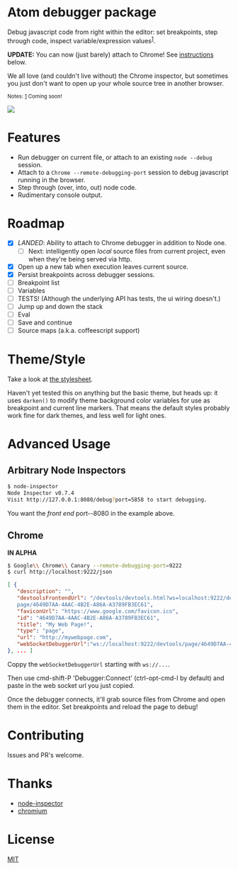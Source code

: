 # Atom debugger package

Debug javascript code from right within the editor: set breakpoints, step through code,
inspect variable/expression values<sup><a id="ref1" href="#note1">1</a></sup>.

**UPDATE:** You can now (just barely) attach to Chrome!  See [instructions](#Chrome) below.

We all love (and couldn't live without) the Chrome inspector, but sometimes you just don't want
to open up your whole source tree in another browser.

<small>
Notes:
<a id="note1" href="#ref1">1</a></sup> Coming soon!
</small>

![](https://raw.githubusercontent.com/anandthakker/atom-node-debug/master/screenshot.gif)

# Features
- Run debugger on current file, or attach to an existing `node --debug` session.
- Attach to a `Chrome --remote-debugging-port` session to debug javascript running
  in the browser.
- Step through (over, into, out) node code.
- Rudimentary console output.

# Roadmap

- [x] *LANDED*: Ability to attach to Chrome debugger in addition to Node one.
  - [ ] Next: intelligently open *local* source files from current project, even
        when they're being served via http.
- [x] Open up a new tab when execution leaves current source.
- [x] Persist breakpoints across debugger sessions.
- [ ] Breakpoint list
- [ ] Variables
- [ ] TESTS! (Although the underlying API has tests, the ui wiring doesn't.)
- [ ] Jump up and down the stack
- [ ] Eval
- [ ] Save and continue
- [ ] Source maps (a.k.a. coffeescript support)

# Theme/Style

Take a look at [the stylesheet](/stylesheets/atom-node-debug.less).

Haven't yet tested this on anything but the basic
theme, but heads up: it uses `darken()` to modify
theme background color variables for use as breakpoint
and current line markers.  That means the default styles
probably work fine for dark themes, and less well for
light ones.

# Advanced Usage

## Arbitrary Node Inspectors

```bash
$ node-inspector
Node Inspector v0.7.4
Visit http://127.0.0.1:8080/debug?port=5858 to start debugging.
```

You want the *front end* port--8080 in the example above.


## Chrome
**IN ALPHA**

```bash
$ Google\\ Chrome\\ Canary --remote-debugging-port=9222
$ curl http://localhost:9222/json
```
```json
[ {
   "description": "",
   "devtoolsFrontendUrl": "/devtools/devtools.html?ws=localhost:9222/devtools/
   page/4649D7AA-4AAC-4B2E-A86A-A3789FB3EC61",
   "faviconUrl": "https://www.google.com/favicon.ico",
   "id": "4649D7AA-4AAC-4B2E-A86A-A3789FB3EC61",
   "title": "My Web Page!",
   "type": "page",
   "url": "http://mywebpage.com",
   "webSocketDebuggerUrl":"ws://localhost:9222/devtools/page/4649D7AA-4AAC-4B2E-A86A-A3789FB3EC61"
}, ... ]
```

Coppy the `webSocketDebuggerUrl` starting with `ws://...`.

Then use cmd-shift-P 'Debugger:Connect' (ctrl-opt-cmd-I by default) and paste in
the web socket url you just copied.

Once the debugger connects, it'll grab source files from Chrome and open them in
the editor.  Set breakpoints and reload the page to debug!


# Contributing

Issues and PR's welcome.

# Thanks

- [node-inspector][1]
- [chromium][2]

# License

[MIT][3]


[1]:https://github.com/node-inspector/node-inspector
[2]:http://chromium.org
[3]:https://github.com/anandthakker/atom-node-debug/blob/master/LICENSE.md
